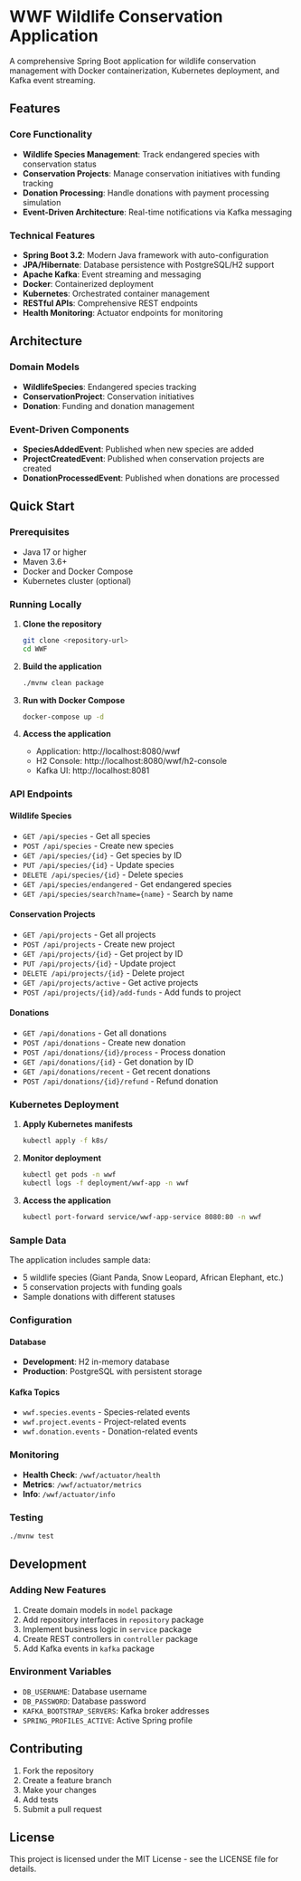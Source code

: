 # WWF Wildlife Conservation Application

A comprehensive Spring Boot application for wildlife conservation management with Docker containerization, Kubernetes deployment, and Kafka event streaming.

## Features

### Core Functionality
- **Wildlife Species Management**: Track endangered species with conservation status
- **Conservation Projects**: Manage conservation initiatives with funding tracking
- **Donation Processing**: Handle donations with payment processing simulation
- **Event-Driven Architecture**: Real-time notifications via Kafka messaging

### Technical Features
- **Spring Boot 3.2**: Modern Java framework with auto-configuration
- **JPA/Hibernate**: Database persistence with PostgreSQL/H2 support
- **Apache Kafka**: Event streaming and messaging
- **Docker**: Containerized deployment
- **Kubernetes**: Orchestrated container management
- **RESTful APIs**: Comprehensive REST endpoints
- **Health Monitoring**: Actuator endpoints for monitoring

## Architecture

### Domain Models
- **WildlifeSpecies**: Endangered species tracking
- **ConservationProject**: Conservation initiatives
- **Donation**: Funding and donation management

### Event-Driven Components
- **SpeciesAddedEvent**: Published when new species are added
- **ProjectCreatedEvent**: Published when conservation projects are created
- **DonationProcessedEvent**: Published when donations are processed

## Quick Start

### Prerequisites
- Java 17 or higher
- Maven 3.6+
- Docker and Docker Compose
- Kubernetes cluster (optional)

### Running Locally

1. **Clone the repository**
   ```bash
   git clone <repository-url>
   cd WWF
   ```

2. **Build the application**
   ```bash
   ./mvnw clean package
   ```

3. **Run with Docker Compose**
   ```bash
   docker-compose up -d
   ```

4. **Access the application**
   - Application: http://localhost:8080/wwf
   - H2 Console: http://localhost:8080/wwf/h2-console
   - Kafka UI: http://localhost:8081

### API Endpoints

#### Wildlife Species
- `GET /api/species` - Get all species
- `POST /api/species` - Create new species
- `GET /api/species/{id}` - Get species by ID
- `PUT /api/species/{id}` - Update species
- `DELETE /api/species/{id}` - Delete species
- `GET /api/species/endangered` - Get endangered species
- `GET /api/species/search?name={name}` - Search by name

#### Conservation Projects
- `GET /api/projects` - Get all projects
- `POST /api/projects` - Create new project
- `GET /api/projects/{id}` - Get project by ID
- `PUT /api/projects/{id}` - Update project
- `DELETE /api/projects/{id}` - Delete project
- `GET /api/projects/active` - Get active projects
- `POST /api/projects/{id}/add-funds` - Add funds to project

#### Donations
- `GET /api/donations` - Get all donations
- `POST /api/donations` - Create new donation
- `POST /api/donations/{id}/process` - Process donation
- `GET /api/donations/{id}` - Get donation by ID
- `GET /api/donations/recent` - Get recent donations
- `POST /api/donations/{id}/refund` - Refund donation

### Kubernetes Deployment

1. **Apply Kubernetes manifests**
   ```bash
   kubectl apply -f k8s/
   ```

2. **Monitor deployment**
   ```bash
   kubectl get pods -n wwf
   kubectl logs -f deployment/wwf-app -n wwf
   ```

3. **Access the application**
   ```bash
   kubectl port-forward service/wwf-app-service 8080:80 -n wwf
   ```

### Sample Data

The application includes sample data:
- 5 wildlife species (Giant Panda, Snow Leopard, African Elephant, etc.)
- 5 conservation projects with funding goals
- Sample donations with different statuses

### Configuration

#### Database
- **Development**: H2 in-memory database
- **Production**: PostgreSQL with persistent storage

#### Kafka Topics
- `wwf.species.events` - Species-related events
- `wwf.project.events` - Project-related events
- `wwf.donation.events` - Donation-related events

### Monitoring

- **Health Check**: `/wwf/actuator/health`
- **Metrics**: `/wwf/actuator/metrics`
- **Info**: `/wwf/actuator/info`

### Testing

```bash
./mvnw test
```

## Development

### Adding New Features
1. Create domain models in `model` package
2. Add repository interfaces in `repository` package
3. Implement business logic in `service` package
4. Create REST controllers in `controller` package
5. Add Kafka events in `kafka` package

### Environment Variables
- `DB_USERNAME`: Database username
- `DB_PASSWORD`: Database password
- `KAFKA_BOOTSTRAP_SERVERS`: Kafka broker addresses
- `SPRING_PROFILES_ACTIVE`: Active Spring profile

## Contributing

1. Fork the repository
2. Create a feature branch
3. Make your changes
4. Add tests
5. Submit a pull request

## License

This project is licensed under the MIT License - see the LICENSE file for details.